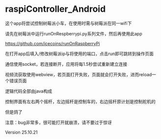 # raspiController_Android
这个app将尝试控制树莓派小车，在使用时需与树莓派在同一wifi下

请先在树莓派中运行runOnRespberrypi.py系列文件，然后再使用此app

https://github.com/icecoins/runOnRaspberryPi

在打开app后填入/修改树莓派ip与将使用的端口，点击run即可跳转到操作页面

通信使用socket，若连接断开，应用将每1.5秒尝试重新建立连接

视频流获取使用webview，若页面打开失败，页面就会打开失败，进而reload一个错误页面

逻辑代码全部由java构成

控制界面有左右两个摇杆，左边摇杆是控制车的，右边摇杆原计划是控制舵机的

但是鸽了

注意：bug非常多，很可能打开就崩溃，请不要过于惊讶

Version 25.10.21 
